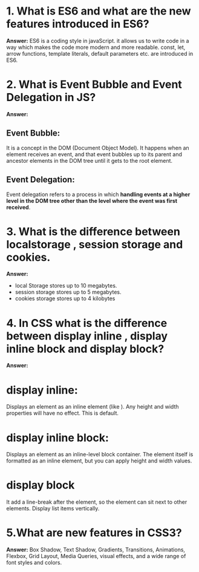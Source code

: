 # 1. What is ES6 and what are the new features introduced in ES6?
**Answer:** 
ES6 is a coding style in javaScript. it allows us to write code in a way which makes the code more modern and more readable.
const, let, arrow functions, template literals, default parameters etc. are introduced in ES6.

# 2. What is Event Bubble and Event Delegation in JS?
**Answer:**
  ## Event Bubble: 
  It is a concept in the DOM (Document Object Model). It happens when an element receives an event, and that event bubbles up to its parent and ancestor elements 
  in the DOM tree until it gets to the root element.
  ## Event Delegation:
  Event delegation refers to a process in which **handling events at a higher level in the DOM tree other than the level where the event was first received**.
  
# 3. What is the difference between localstorage , session storage and cookies.
  **Answer:**
  - local Storage stores up to 10 megabytes.
  - session storage stores up to 5 megabytes.
  - cookies storage stores up to 4 kilobytes
# 4. In CSS what is the difference between display inline , display inline block and display block?
  **Answer:**
  # display inline:
  Displays an element as an inline element (like <span>). Any height and width properties will have no effect. This is default.
  # display inline block: 
  Displays an element as an inline-level block container. The element itself is formatted as an inline element, but you can apply height and width values.
  # display block
  It add a line-break after the element, so the element can sit next to other elements. Display list items vertically.

# 5.What are new features in CSS3?
 **Answer:**
 Box Shadow,	Text Shadow,	Gradients,	Transitions,	Animations,	Flexbox,	Grid Layout,	Media Queries, visual effects, and a wide range of font styles and colors.
  
